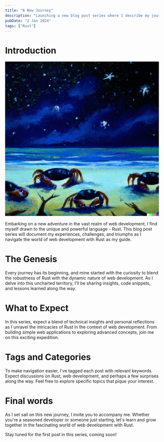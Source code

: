 ```yaml
---
title: "A New Journey"
description: "Launching a new blog post series where I describe my journey figuring out web development using Rust."
pubDate: "2 Jan 2024"
tags: ["Rust"]
---
```


# Introduction

<div class="flex items-center space-x-4">

<div class="w-48">

![crabs star gazing](../images/journey.png)

</div>

<div class="w-full">

Embarking on a new adventure in the vast realm of web development, I find myself drawn to the unique and powerful language - Rust. This blog post series will document my experiences, challenges, and triumphs as I navigate the world of web development with Rust as my guide.

</div>

</div>

# The Genesis

Every journey has its beginning, and mine started with the curiosity to blend the robustness of Rust with the dynamic nature of web development. As I delve into this uncharted territory, I'll be sharing insights, code snippets, and lessons learned along the way.

# What to Expect

In this series, expect a blend of technical insights and personal reflections as I unravel the intricacies of Rust in the context of web development. From building simple web applications to exploring advanced concepts, join me on this exciting expedition.

# Tags and Categories

To make navigation easier, I've tagged each post with relevant keywords. Expect discussions on Rust, web development, and perhaps a few surprises along the way. Feel free to explore specific topics that pique your interest.


# Final words

As I set sail on this new journey, I invite you to accompany me. Whether you're a seasoned developer or someone just starting, let's learn and grow together in the fascinating world of web development with Rust.

Stay tuned for the first post in this series, coming soon!


